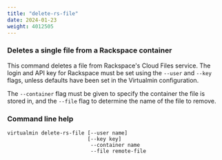 ```yaml
---
title: "delete-rs-file"
date: 2024-01-23
weight: 4012505
---
```


### Deletes a single file from a Rackspace container

This command deletes a file from Rackspace's Cloud Files service. The login and API key for Rackspace must be set using the `--user` and `--key` flags, unless defaults have been set in the Virtualmin configuration.

The `--container` flag must be given to specify the container the file is stored in, and the `--file` flag to determine the name of the file to remove.
 
### Command line help

```text
virtualmin delete-rs-file [--user name]
                          [--key key]
                           --container name
                           --file remote-file
```

